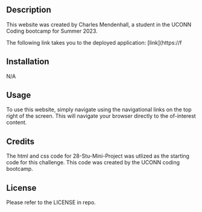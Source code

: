 

## Description

This website was created by Charles Mendenhall, a student in the UCONN Coding bootcamp for Summer 2023.



The following link takes you to the deployed application: [link](https://f

## Installation
N/A

## Usage
To use this website, simply navigate using the navigational links on the top right of the screen. This will navigate your browser directly to the of-interest content.

## Credits
The html and css code for 28-Stu-Mini-Project was utlized as the starting code for this challenge. This code was created by the UCONN coding bootcamp.

## License
Please refer to the LICENSE in repo.
